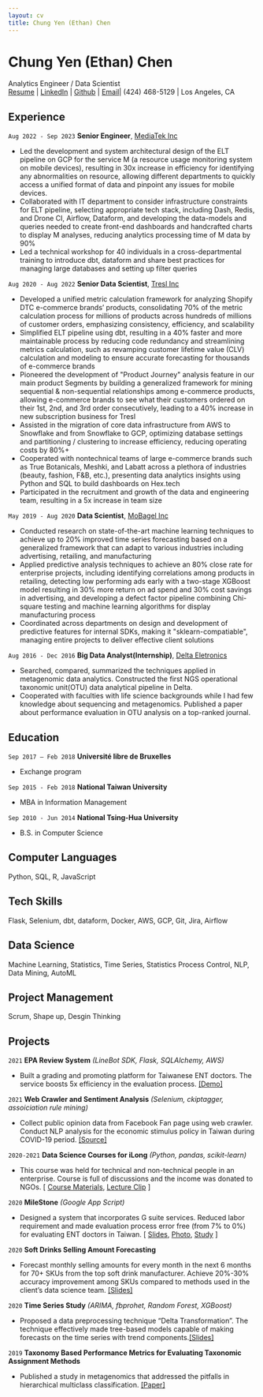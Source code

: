 ```yaml
---
layout: cv
title: Chung Yen (Ethan) Chen
---
```

# Chung Yen (Ethan) Chen

<div id="webaddress">
Analytics Engineer / Data Scientist

<br>
    <a href="https://ethancychen-tw.github.io/markdown-cv/">Resume</a> |
    <a href="https://www.linkedin.com/in/ethancychen/">LinkedIn</a> | 
    <a href="https://github.com/ethancychen-tw">Github</a> | 
    <a href="mailto:ethan.cychen@gmail.com">Email</a>|
    (424) 468-5129 | Los Angeles, CA 
</div>

## Experience

`Aug 2022 - Sep 2023`
__Senior Engineer__, [MediaTek Inc](https://i.mediatek.com/)

- Led the development and system architectural design of the ELT pipeline on GCP for the service M (a resource usage monitoring system on mobile devices), resulting in 30x increase in efficiency for identifying any abnormalities on resource, allowing different departments to quickly access a unified format of data and pinpoint any issues for mobile devices.
- Collaborated with IT department to consider infrastructure constraints for ELT pipeline, selecting appropriate tech stack, including Dash, Redis, and Drone CI, Airflow, Dataform, and developing the data-models and queries needed to create front-end dashboards and handcrafted charts to display M analyses, reducing analytics processing time of M data by 90%
- Led a technical workshop for 40 individuals in a cross-departmental training to introduce dbt, dataform and share best practices for managing large databases and setting up filter queries

`Aug 2020 - Aug 2022`
__Senior Data Scientist__, [Tresl Inc](https://www.tresl.co/)

- Developed a unified metric calculation framework for analyzing Shopify DTC e-commerce brands’ products, consolidating 70% of the metric calculation process for millions of products across hundreds of millions of customer orders, emphasizing consistency, efficiency, and scalability
- Simplified ELT pipeline using dbt, resulting in a 40% faster and more maintainable process by reducing code redundancy and streamlining metrics calculation, such as revamping customer lifetime value (CLV) calculation and modeling to ensure accurate forecasting for thousands of e-commerce brands
- Pioneered the development of "Product Journey" analysis feature in our main product Segments by building a generalized framework for mining sequential & non-sequential relationships among e-commerce products, allowing e-commerce brands to see what their customers ordered on their 1st, 2nd, and 3rd order consecutively, leading to a 40% increase in new subscription business for Tresl
- Assisted in the migration of core data infrastructure from AWS to Snowflake and from Snowflake to GCP, optimizing database settings and partitioning / clustering to increase efficiency, reducing operating costs by 80%+
- Cooperated with nontechnical teams of large e-commerce brands such as True Botanicals, Meshki, and Labatt across a plethora of industries (beauty, fashion, F&B, etc.), presenting data analytics insights using Python and SQL to build dashboards on Hex.tech
- Participated in the recruitment and growth of the data and engineering team, resulting in a 5x increase in team size

`May 2019 - Aug 2020`
__Data Scientist__, [MoBagel Inc](https://mobagel.com/)

- Conducted research on state-of-the-art machine learning techniques to achieve up to 20% improved time series forecasting based on a generalized framework that can adapt to various industries including advertising, retailing, and manufacturing
- Applied predictive analysis techniques to achieve an 80% close rate for enterprise projects, including identifying correlations among products in retailing, detecting low performing ads early with a two-stage XGBoost model resulting in 30% more return on ad spend and 30% cost savings in advertising, and developing a defect factor pipeline combining Chi-square testing and machine learning algorithms for display manufacturing process
- Coordinated across departments on design and development of predictive features for internal SDKs, making it "sklearn-compatiable", managing entire projects to deliver effective client solutions

`Aug 2016 - Dec 2016`
__Big Data Analyst(Internship)__, [Delta Eletronics](https://www.deltaww.com/en-US/index)
- Searched, compared, summarized the techniques applied in metagenomic data analytics. Constructed the first NGS operational taxonomic unit(OTU) data analytical pipeline in Delta.  
- Cooperated with faculties with life science backgrounds while I had few knowledge about sequencing and metagenomics. Published a paper about performance evaluation in OTU analysis on a top-ranked journal. 

## Education

`Sep 2017 – Feb 2018`
__Université libre de Bruxelles__

- Exchange program					 

`Sep 2015 - Feb 2018`
__National Taiwan University__

- MBA in Information Management

`Sep 2010 - Jun 2014`
__National Tsing-Hua University__

- B.S. in Computer Science

## Computer Languages
Python, SQL, R, JavaScript

## Tech Skills
Flask, Selenium, dbt, dataform, Docker, AWS, GCP, Git, Jira, Airflow

## Data Science
Machine Learning, Statistics, Time Series, Statistics Process Control, NLP, Data Mining, AutoML

## Project Management
Scrum, Shape up, Desgin Thinking

## Projects
`2021`
__EPA Review System__ _(LineBot SDK, Flask, SQLAlchemy, AWS)_ 

- Built a grading and promoting platform for Taiwanese ENT doctors. The service boosts 5x efficiency in the evaluation process. [[Demo]](https://www.youtube.com/watch?v=nB1bcGiC-Fg)

`2021`
__Web Crawler and Sentiment Analysis__ _(Selenium, ckiptagger, assoiciation rule mining)_ 

- Collect public opinion data from Facebook Fan page using web crawler. Conduct NLP analysis for the economic stimulus policy in Taiwan during COVID-19 period. [[Source]](https://github.com/ethancychen-tw/sentiment_analysis)

`2020-2021`
__Data Science Courses for iLong__ _(Python, pandas, scikit-learn)_

- This course was held for technical and non-technical people in an enterprise. Course is full of discussions and the income was donated to NGOs. [ [Course Materials](https://github.com/ethancychen-tw/Data_Science_Course_iLong), [Lecture Clip](https://youtu.be/Gn62vAyiky0) ]

`2020` 
__MileStone__ _(Google App Script)_ 

- Designed a system that incorporates G suite services. Reduced labor requirement and made evaluation process error free (from 7% to 0%) for evaluating ENT doctors in Taiwan. [ [Slides](https://docs.google.com/presentation/d/1YEUjbNgPbPLiWXkv2tDMZdm91YBhpvklIsEJi8EuSbk/edit?usp=sharing), [Photo](https://www.facebook.com/GDG.Taoyuan/posts/634692820616262), [Study](https://www.airitilibrary.com/Publication/alDetailedMesh?DocID=10196102-202109-202109100001-202109100001-155-163) ]

`2020`
__Soft Drinks Selling Amount Forecasting__ 

- Forecast monthly selling amounts for every month in the next 6 months for 70+ SKUs from the top soft drink manufacturer.  Achieve 20%-30% accuracy improvement among SKUs compared to methods used in the client’s data science team. [[Slides]](https://drive.google.com/file/d/1zSSvhwHYQ7KeAv1TpuGK68bM22ribpYv/view)

`2020`
__Time Series Study__  _(ARIMA, fbprohet, Random Forest, XGBoost)_ 

- Proposed a data preprocessing technique “Delta Transformation”. The technique effectively made tree-based models capable of making forecasts on the time series with trend components.[[Slides]](https://drive.google.com/file/d/1zoOWbdjLv7xqhk1bVw7-llSBszcZx1u7/view)

`2019`
__Taxonomy Based Performance Metrics for Evaluating Taxonomic Assignment Methods__ 

- Published a study in metagenomics that addressed the pitfalls in hierarchical multiclass classification. [[Paper]](https://bmcbioinformatics.biomedcentral.com/articles/10.1186/s12859-019-2896-0)

<!-- ### Footer

Last updated: May 2013 -->


